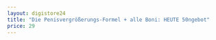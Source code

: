 ```yaml
---
layout: digistore24
title: "Die Penisvergrößerungs-Formel + alle Boni: HEUTE 50ngebot"
price: 29
---
```

